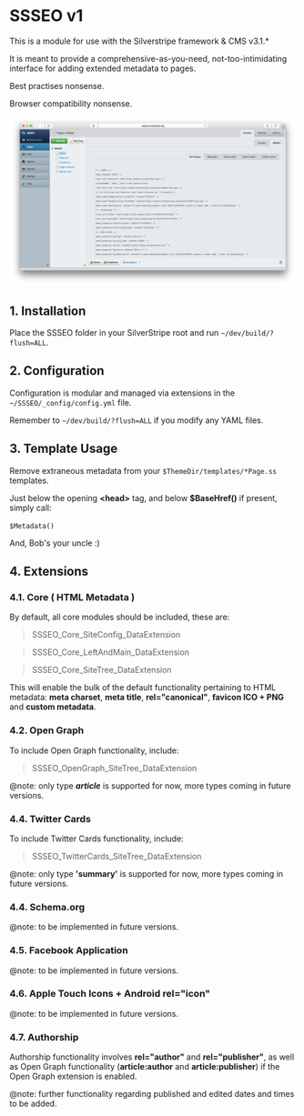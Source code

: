 SSSEO v1
========

This is a module for use with the Silverstripe framework & CMS v3.1.*

It is meant to provide a comprehensive-as-you-need, not-too-intimidating interface for adding extended metadata to pages.

Best practises nonsense.

Browser compatibility nonsense.

![Screenshot](composer-screenshot.png)

## 1. Installation

Place the SSSEO folder in your SilverStripe root and run `~/dev/build/?flush=ALL`.

## 2. Configuration

Configuration is modular and managed via extensions in the `~/SSSEO/_config/config.yml` file.

Remember to `~/dev/build/?flush=ALL` if you modify any YAML files.

## 3. Template Usage

Remove extraneous metadata from your `$ThemeDir/templates/*Page.ss` templates.

Just below the opening **&lt;head&gt;** tag, and below **$BaseHref()** if present, simply call:

`$Metadata()`

And, Bob's your uncle :)

## 4. Extensions

### 4.1. Core ( HTML Metadata )

By default, all core modules should be included, these are:

> SSSEO_Core_SiteConfig_DataExtension

> SSSEO_Core_LeftAndMain_DataExtension

> SSSEO_Core_SiteTree_DataExtension

This will enable the bulk of the default functionality pertaining to HTML metadata: **meta charset**, **meta title**, **rel="canonical"**, **favicon ICO + PNG** and **custom metadata**.

### 4.2. Open Graph

To include Open Graph functionality, include:

> SSSEO_OpenGraph_SiteTree_DataExtension

@note: only type **_article_** is supported for now, more types coming in future versions.

### 4.4. Twitter Cards

To include Twitter Cards functionality, include:

> SSSEO_TwitterCards_SiteTree_DataExtension

@note: only type **'summary'** is supported for now, more types coming in future versions.

### 4.4. Schema.org

@note: to be implemented in future versions.

### 4.5. Facebook Application

@note: to be implemented in future versions.

### 4.6. Apple Touch Icons + Android rel="icon"

@note: to be implemented in future versions.

### 4.7. Authorship

Authorship functionality involves **rel="author"** and **rel="publisher"**, as well as Open Graph functionality (**article:author** and **article:publisher**) if the Open Graph extension is enabled.

@note: further functionality regarding published and edited dates and times to be added.
